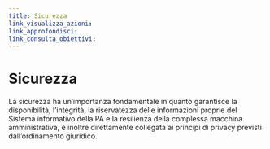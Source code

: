 ```yaml
---
title: Sicurezza
link_visualizza_azioni:
link_approfondisci:
link_consulta_obiettivi:
---
```

# Sicurezza

La sicurezza ha un’importanza fondamentale in quanto garantisce la
disponibilità, l’integrità, la riservatezza delle informazioni proprie del
Sistema informativo della PA e la resilienza della complessa macchina
amministrativa, è inoltre direttamente collegata ai principi di privacy previsti
dall’ordinamento giuridico.
